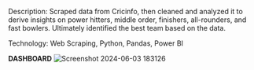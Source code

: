 Description: Scraped data from Cricinfo, then cleaned and analyzed it to derive insights on power hitters, middle order, finishers, all-rounders, and fast bowlers. Ultimately identified the best team based on the data.

Technology: Web Scraping, Python, Pandas, Power BI

**DASHBOARD**
![Screenshot 2024-06-03 183126](https://github.com/Anushka90mishra/Cricket-Data-Analytics-Project/assets/144340471/871a3f63-ef98-4855-bd59-babc2505f8c1)


